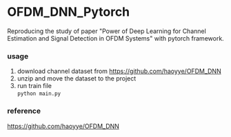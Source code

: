 # OFDM_DNN_Pytorch


Reproducing the study of paper "Power of Deep Learning for Channel Estimation and Signal Detection in OFDM Systems" with pytorch framework.


### usage
1. download channel dataset from https://github.com/haoyye/OFDM_DNN
2. unzip and move the dataset to the project
3. run train file  
```python main.py```

### reference
https://github.com/haoyye/OFDM_DNN